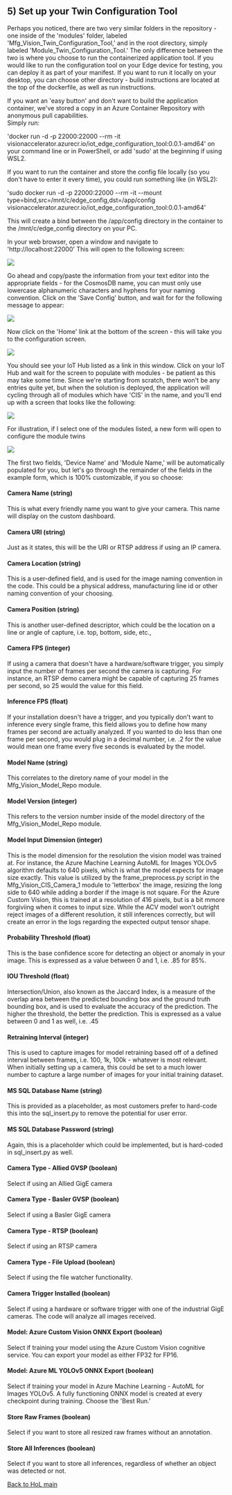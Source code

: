 ## 5) Set up your Twin Configuration Tool 

Perhaps you noticed, there are two very similar folders in the repository - one inside of the 'modules' folder, labeled 'Mfg_Vision_Twin_Configuration_Tool,' and in the root directory, simply labeled 'Module_Twin_Configuration_Tool.'  The only difference between the two is where you choose to run the containerized application tool.  If you would like to run the configuration tool on your Edge device for testing, you can deploy it as part of your manifest.  If you want to run it locally on your desktop, you can choose other directory - build instructions are located at the top of the dockerfile, as well as run instructions.

If you want an 'easy button' and don't want to build the application container, we've stored a copy in an Azure Container Repository with anonymous pull capabilities.  
Simply run:  

'docker run -d -p 22000:22000 --rm -it visionaccelerator.azurecr.io/iot_edge_configuration_tool:0.0.1-amd64' on your command line or in PowerShell, or add 'sudo' at the beginning if using WSL2.

If you want to run the container and store the config file locally (so you don't have to enter it every time), you could run something like (in WSL2):

'sudo docker run -d -p 22000:22000 --rm -it --mount type=bind,src=/mnt/c/edge_config,dst=/app/config visionaccelerator.azurecr.io/iot_edge_configuration_tool:0.0.1-amd64'

This will create a bind between the /app/config directory in the container to the /mnt/c/edge_config directory on your PC.

In your web browser, open a window and navigate to 'http://localhost:22000'  This will open to the following screen: 

![](../../hol_images/module_config_1.JPG)

Go ahead and copy/paste the information from your text editor into the appropriate fields - for the CosmosDB name, you can must only use lowercase alphanumeric characters and hyphens for your naming convention.  Click on the 'Save Config' button, and wait for for the following message to appear:

![](../../hol_images/module_config_2.JPG)

Now click on the 'Home' link at the bottom of the screen - this will take you to the configuration screen.  

![](../../hol_images/module_config_3.JPG)

You should see your IoT Hub listed as a link in this window.  Click on your IoT Hub and wait for the screen to populate with modules - be patient as this may take some time. Since we're starting from scratch, there won't be any entries quite yet, but when the solution is deployed, the application will cycling through all of modules which have 'CIS' in the name, and you'll end up with a screen that looks like the following:

![](../../hol_images/module_config_4.JPG)

For illustration, if I select one of the modules listed, a new form will open to configure the module twins

![](../../hol_images/module_config_5.JPG)

The first two fields, 'Device Name' and 'Module Name,' will be automatically populated for you, but let's go through the remainder of the fields in the example form, which is 100% customizable, if you so choose:

#### Camera Name (string) <br>
This is what every friendly name you want to give your camera.  This name will display on the custom dashboard.

#### Camera URI (string)<br>
Just as it states, this will be the URI or RTSP address if using an IP camera.

#### Camera Location (string)<br>
This is a user-defined field, and is used for the image naming convention in the code.  This could be a physical address, manufacturing line id or other naming convention of your choosing.

#### Camera Position (string)<br>
This is another user-defined descriptor, which could be the location on a line or angle of capture, i.e. top, bottom, side, etc.,

#### Camera FPS (integer)<br>
If using a camera that doesn't have a hardware/software trigger, you simply input the number of frames per second the camera is capturing.  For instance, an RTSP demo camera might be capable of capturing 25 frames per second, so 25 would the value for this field.

#### Inference FPS (float)<br>
If your installation doesn't have a trigger, and you typically don't want to inference every single frame, this field allows you to define how many frames per second are actually analyzed.  If you wanted to do less than one frame per second, you would plug in a decimal number, i.e. .2 for the value would mean one frame every five seconds is evaluated by the model.

#### Model Name (string)<br>
This correlates to the diretory name of your model in the Mfg_Vision_Model_Repo module.  

#### Model Version (integer)<br>
This refers to the version number inside of the model directory of the Mfg_Vision_Model_Repo module.

#### Model Input Dimension (integer)<br>
This is the model dimension for the resolution the vision model was trained at.  For instance, the Azure Machine Learning AutoML for Images YOLOv5 algorithm defaults to 640 pixels, which is what the model expects for image size exactly.  This value is utilized by the frame_preprocess.py script in the Mfg_Vision_CIS_Camera_1 module to 'letterbox' the image, resizing the long side to 640 while adding a border if the image is not square.  For the Azure Custom Vision, this is trained at a resolution of 416 pixels, but is a bit mmore forgiviing when it comes to input size.  While the ACV model won't outright reject images of a different resolution, it still inferences correctly, but will create an error in the logs regarding the expected output tensor shape.

#### Probability Threshold (float)<br>
This is the base confidence score for detecting an object or anomaly in your image.  This is expressed as a value between 0 and 1, i.e. .85 for 85%.

#### IOU Threshold (float)<br>
Intersection/Union, also known as the Jaccard Index, is a measure of the overlap area between the predicted bounding box and the ground truth bounding box, and is used to evaluate the accuracy of the prediction.  The higher the threshold, the better the prediction.  This is expressed as a value between 0 and 1 as well, i.e. .45

#### Retraining Interval (integer)<br>
This is used to capture images for model retraining based off of a defined interval between frames, i.e. 100, 1k, 100k - whatever is most relevant.  When initially setting up a camera, this could be set to a much lower number to capture a large number of images for your initial training dataset.

#### MS SQL Database Name (string)<br>
This is provided as a placeholder, as most customers prefer to hard-code this into the sql_insert.py to remove the potential for user error.

#### MS SQL Database Password (string)<br>
Again, this is a placeholder which could be implemented, but is hard-coded in sql_insert.py as well.

#### Camera Type - Allied GVSP (boolean)<br>
Select if using an Allied GigE camera

#### Camera Type - Basler GVSP (boolean)<br>
Select if using a Basler GigE camera

#### Camera Type - RTSP (boolean)<br>
Select if using an RTSP camera

#### Camera Type - File Upload (boolean)<br>
Select if using the file watcher functionality.

#### Camera Trigger Installed (boolean)<br>
Select if using a hardware or software trigger with one of the industrial GigE cameras.  The code will analyze all images received.

#### Model: Azure Custom Vision ONNX Export (boolean)<br>
Select if training your model using the Azure Custom Vision cognitive service.  You can export your model as either FP32 for FP16.

#### Model: Azure ML YOLOv5 ONNX Export (boolean)<br>
Select if training your model in Azure Machine Learning - AutoML for Images YOLOv5.  A fully functioning ONNX model is created at every checkpoint during training.  Choose the 'Best Run.'

#### Store Raw Frames (boolean)<br>
Select if you want to store all resized raw frames without an annotation.

#### Store All Inferences (boolean)<br>
Select if you want to store all inferences, regardless of whether an object was detected or not.



[Back to HoL main](../../Hands-on-Lab.md)
